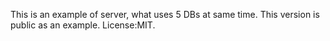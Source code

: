 
This is an example of server, what uses 5 DBs at same time. This version is public as an example. License:MIT.
